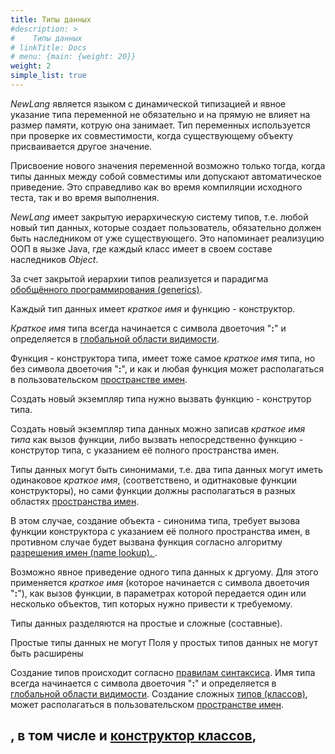 ```yaml
---
title: Типы данных
#description: > 
#    Типы данных
# linkTitle: Docs
# menu: {main: {weight: 20}}
weight: 2
simple_list: true
---
```


*NewLang* является языком с динамической типизацией и явное указание типа переменной не обязательно 
и на прямую не влияет на размер памяти, котрую она занимает. 
Тип переменных используется при проверке их совместимости, когда существующему объекту присваивается другое значение. 

Присвоение нового значения переменной возможно только тогда, когда типы данных между собой совместимы или допускают автоматическое приведение. 
Это справедливо как во время компиляции исходного теста, так и во время выполнения.

*NewLang* имеет закрытую иерархическую систему типов, т.е. любой новый тип данных, которые создает пользователь,
обязательно должен быть наследником от уже существующего.
Это напоминает реализуцию ООП в яызке Java, где каждый класс имеет в своем составе наследников *Object*.

За счет закрытой иерархии типов реализуется и парадигма [обобщённого программирования (generics)](/ru/docs/types/generics/).

Каждый тип данных имеет *краткое имя* и функцию - конструктор.

*Краткое имя* типа всегда начинается с символа двоеточия "**:**" 
и определяется в [глобальной области видимости](/ru/docs/syntax/namespace/).

Функция - конструктора типа, имеет тоже самое *краткое имя* типа, но без символа двоеточия "**:**",
и как и любая функция может располагаться в пользовательском [пространстве имен](/ru/docs/syntax/namespace/).

Создать новый экземпляр типа нужно вызвать функцию - конструтор типа.

Создать новый экземпляр типа данных можно записав *краткое имя типа* как вызов функции, 
либо вызвать непосредственно функцию - конструтор типа, с указанием её полного пространства имен.

Типы данных могут быть синонимами, т.е. два типа данных могут иметь одинаковое *краткое имя*,
(соответствено, и одитнаковые функции конструкторы),
но сами функции должны располагаться в разных областях [пространства имен](/ru/docs/syntax/namespace/).

В этом случае, создание объекта - синонима типа, требует вызова функции конструктора с указанием её полного пространства имен,
в противном случае будет вызвана функция согласно алгоритму [разрешения имен (name lookup). ](/ru/docs/syntax/naming/).


Возможно явное приведение одного типа данных к дргуому. 
Для этого применяется *краткое имя* (которое начинается с символа двоеточия "**:**"), как вызов функции, 
в параметрах которой передается один или несколько объектов, тип которых нужно привести к требуемому.


Типы данных разделяются на простые и сложные (составные).

Простые типы данных не могут  Поля у простых типов данных не могут быть расширены 


Создание типов происходит согласно [правилам синтаксиса](/ru/docs/ops/create/).
Имя типа всегда начинается с символа двоеточия "**:**" и определяется в [глобальной области видимости](/ru/docs/syntax/namespace/).
Создание сложных [типов (классов)](/ru/docs/types/class/), может располагаться в пользовательском [пространстве имен](/ru/docs/syntax/namespace/).

, в том числе и [конструктор классов](/ru/docs/types/class/), 
---


